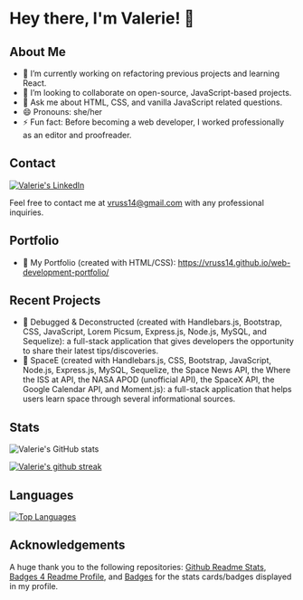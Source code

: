 # Hey there, I'm Valerie! 👋

## About Me

- 🔭 I’m currently working on refactoring previous projects and learning React.
- 👯 I’m looking to collaborate on open-source, JavaScript-based projects.
- 💬 Ask me about HTML, CSS, and vanilla JavaScript related questions.
- 😄 Pronouns: she/her
- ⚡ Fun fact: Before becoming a web developer, I worked professionally as an editor and proofreader.

## Contact

[![Valerie's LinkedIn](https://img.shields.io/badge/LinkedIn-0077B5?style=for-the-badge&logo=linkedin&logoColor=white)](https://www.linkedin.com/in/valerie-russell-732731162/)

Feel free to contact me at vruss14@gmail.com with any professional inquiries.

## Portfolio
- 🔑 My Portfolio (created with HTML/CSS): https://vruss14.github.io/web-development-portfolio/

## Recent Projects
- 🐛 Debugged & Deconstructed (created with Handlebars.js, Bootstrap, CSS, JavaScript, Lorem Picsum, Express.js, Node.js, MySQL, and Sequelize): a full-stack application that gives developers the opportunity to share their latest tips/discoveries.
- 🚀 SpaceE (created with Handlebars.js, CSS, Bootstrap, JavaScript, Node.js, Express.js, MySQL, Sequelize, the Space News API, the Where the ISS at API, the NASA APOD (unofficial API), the SpaceX API, the Google Calendar API, and Moment.js): a full-stack application that helps users learn space through several informational sources.

## Stats

![Valerie's GitHub stats](https://github-readme-stats.vercel.app/api?username=vruss14&count_private=true)

[![Valerie's github streak](https://github-readme-streak-stats.herokuapp.com/?user=vruss14&theme=blue-green)](https://github.com/DenverCoder1/github-readme-streak-stats)


## Languages

[![Top Languages](https://github-readme-stats.vercel.app/api/top-langs/?username=vruss14&layout=compact)](https://github.com/vruss14/github-readme-stats)

## Acknowledgements

A huge thank you to the following repositories: [Github Readme Stats](https://github.com/anuraghazra/github-readme-stats), [Badges 4 Readme Profile](https://github.com/alexandresanlim/Badges4-README.md-Profile), and [Badges](https://github.com/Naereen/badges) for the stats cards/badges displayed in my profile.
